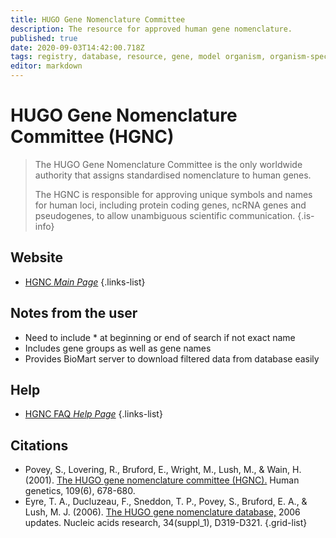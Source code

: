 ```yaml
---
title: HUGO Gene Nomenclature Committee 
description: The resource for approved human gene nomenclature.
published: true
date: 2020-09-03T14:42:00.718Z
tags: registry, database, resource, gene, model organism, organism-specific
editor: markdown
---
```


# HUGO Gene Nomenclature Committee (HGNC) 

> The HUGO Gene Nomenclature Committee is the only worldwide authority that assigns standardised nomenclature to human genes.
>
> The HGNC is responsible for approving unique symbols and names for human loci, including protein coding genes, ncRNA genes and pseudogenes, to allow unambiguous scientific communication.
{.is-info}
 

## Website 

- [HGNC *Main Page*](https://www.genenames.org/)
 {.links-list}


## Notes from the user
- Need to include * at beginning or end of search if not exact name
- Includes gene groups as well as gene names 
- Provides BioMart server to download filtered data from database easily



## Help

- [HGNC FAQ *Help Page*](https://www.genenames.org/help/faq/)
{.links-list}


## Citations

- Povey, S., Lovering, R., Bruford, E., Wright, M., Lush, M., & Wain, H. (2001). [The HUGO gene nomenclature committee (HGNC).](https://link.springer.com/content/pdf/10.1007/s00439-001-0615-0.pdf) Human genetics, 109(6), 678-680.
- Eyre, T. A., Ducluzeau, F., Sneddon, T. P., Povey, S., Bruford, E. A., & Lush, M. J. (2006). [The HUGO gene nomenclature database,](https://academic.oup.com/nar/article/34/suppl_1/D319/1133911) 2006 updates. Nucleic acids research, 34(suppl_1), D319-D321.
{.grid-list}